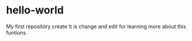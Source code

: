 # hello-world
My first repository create
It is change and edit for learning more about this funtions.
